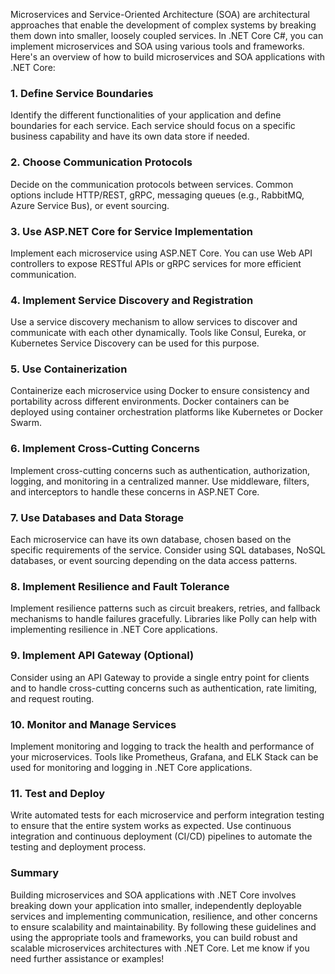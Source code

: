 Microservices and Service-Oriented Architecture (SOA) are architectural approaches that enable the development of complex systems by breaking them down into smaller, loosely coupled services. In .NET Core C#, you can implement microservices and SOA using various tools and frameworks. Here's an overview of how to build microservices and SOA applications with .NET Core:

### 1. Define Service Boundaries

Identify the different functionalities of your application and define boundaries for each service. Each service should focus on a specific business capability and have its own data store if needed.

### 2. Choose Communication Protocols

Decide on the communication protocols between services. Common options include HTTP/REST, gRPC, messaging queues (e.g., RabbitMQ, Azure Service Bus), or event sourcing.

### 3. Use ASP.NET Core for Service Implementation

Implement each microservice using ASP.NET Core. You can use Web API controllers to expose RESTful APIs or gRPC services for more efficient communication.

### 4. Implement Service Discovery and Registration

Use a service discovery mechanism to allow services to discover and communicate with each other dynamically. Tools like Consul, Eureka, or Kubernetes Service Discovery can be used for this purpose.

### 5. Use Containerization

Containerize each microservice using Docker to ensure consistency and portability across different environments. Docker containers can be deployed using container orchestration platforms like Kubernetes or Docker Swarm.

### 6. Implement Cross-Cutting Concerns

Implement cross-cutting concerns such as authentication, authorization, logging, and monitoring in a centralized manner. Use middleware, filters, and interceptors to handle these concerns in ASP.NET Core.

### 7. Use Databases and Data Storage

Each microservice can have its own database, chosen based on the specific requirements of the service. Consider using SQL databases, NoSQL databases, or event sourcing depending on the data access patterns.

### 8. Implement Resilience and Fault Tolerance

Implement resilience patterns such as circuit breakers, retries, and fallback mechanisms to handle failures gracefully. Libraries like Polly can help with implementing resilience in .NET Core applications.

### 9. Implement API Gateway (Optional)

Consider using an API Gateway to provide a single entry point for clients and to handle cross-cutting concerns such as authentication, rate limiting, and request routing.

### 10. Monitor and Manage Services

Implement monitoring and logging to track the health and performance of your microservices. Tools like Prometheus, Grafana, and ELK Stack can be used for monitoring and logging in .NET Core applications.

### 11. Test and Deploy

Write automated tests for each microservice and perform integration testing to ensure that the entire system works as expected. Use continuous integration and continuous deployment (CI/CD) pipelines to automate the testing and deployment process.

### Summary

Building microservices and SOA applications with .NET Core involves breaking down your application into smaller, independently deployable services and implementing communication, resilience, and other concerns to ensure scalability and maintainability. By following these guidelines and using the appropriate tools and frameworks, you can build robust and scalable microservices architectures with .NET Core. Let me know if you need further assistance or examples!